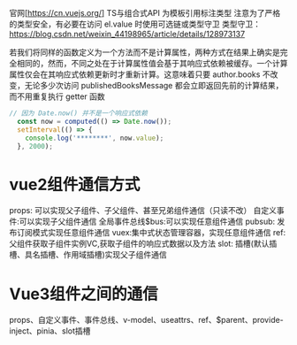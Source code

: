 官网[https://cn.vuejs.org/]
TS与组合式API
为模板引用标注类型
注意为了严格的类型安全，有必要在访问 el.value 时使用可选链或类型守卫
类型守卫：https://blog.csdn.net/weixin_44198965/article/details/128973137

若我们将同样的函数定义为一个方法而不是计算属性，两种方式在结果上确实是完全相同的，然而，不同之处在于计算属性值会基于其响应式依赖被缓存。一个计算属性仅会在其响应式依赖更新时才重新计算。这意味着只要 author.books 不改变，无论多少次访问 publishedBooksMessage 都会立即返回先前的计算结果，而不用重复执行 getter 函数
```js
// 因为 Date.now() 并不是一个响应式依赖
  const now = computed(() => Date.now());
  setInterval(() => {
    console.log('********', now.value);
  }, 2000);
  ```
# vue2组件通信方式
props: 可以实现父子组件、子父组件、甚至兄弟组件通信（只读不改）
自定义事件:可以实现子父组件通信
全局事件总线$bus:可以实现任意组件通信
pubsub: 发布订阅模式实现任意组件通信
vuex:集中式状态管理容器，实现任意组件通信
ref:父组件获取子组件实例VC,获取子组件的响应式数据以及方法
slot: 插槽(默认插槽、具名插槽、作用域插槽)实现父子组件通信
# Vue3组件之间的通信
props、自定义事件、事件总线、v-model、useattrs、ref、$parent、provide-inject、pinia、slot插槽
